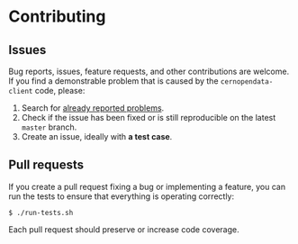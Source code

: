 # Contributing

## Issues

Bug reports, issues, feature requests, and other contributions are welcome. If you find
a demonstrable problem that is caused by the `cernopendata-client`   code, please:

1. Search for [already reported problems](https://github.com/cernopendata/cernopendata-client/issues).
2. Check if the issue has been fixed or is still reproducible on the
   latest `master` branch.
3. Create an issue, ideally with **a test case**.

## Pull requests

If you create a pull request fixing a bug or implementing a feature, you can run
the tests to ensure that everything is operating correctly:

```console
$ ./run-tests.sh
```

Each pull request should preserve or increase code coverage.
